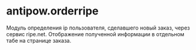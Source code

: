 # antipow.orderripe

Модуль определения ip пользователя, сделавшего новый заказ, через сервис ripe.net. Отображение полученной информации в отдельном табе на странице заказа.
